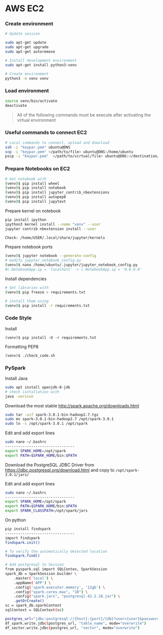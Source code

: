 # AWS EC2

### Create environment

```bash
# Update session

sudo apt-get update
sudo apt-get upgrade
sudo apt-get autoremove

# Install development environment
sudo apt-get install python3-venv

# Create environment
python3 -m venv venv
```

### Load environment

```bash
source venv/bin/activate
deactivate
```

> All of the following commands must be execute after activating the virtual environment

### Useful commands to connect EC2

```bash
# Local commands to connect, upload and download
ssh -i "keypar.pem" ubuntu@DNS
scp -i "keypar.pem" </path/to/file> ubuntu@DNS:/home/ubuntu
pscp -i "keypar.pem"  </path/to/virtual/file> ubuntu@DNS:</destination/local/path>
```

### Prepare Notebooks on EC2 

```bash
# Get notebook with
(venv)$ pip install wheel
(venv)$ pip install notebook
(venv)$ pip install jupyter_contrib_nbextensions
(venv)$ pip install autopep8
(venv)$ pip install jupytext 

```

Prepare kernel on notebook
```bash
pip install ipython
ipython3 kernel install --name "venv" --user
jupyter contrib nbextension install --user

Check: /home/USER/.local/share/jupyter/kernels
```
Prepare notebook ports
```bash
(venv)$ jupyter notebook --generate-config
# modify jupyter_notebook_config.py
(venv)$ nano /home/ubuntu/.jupyter/jupyter_notebook_config.py
#c.NotebookApp.ip = 'localhost' -> c.NotebookApp.ip = '0.0.0.0'
```

Install dependencies
```bash
# Get libraries with
(venv)$ pip freeze > requirements.txt

# install them using
(venv)$ pip install -r requirements.txt
```

### Code Style

Install
```
(venv)$ pip install -U -r requirements.txt
```

Formatting PEP8
```
(venv)$ ./check_code.sh
```

### PySpark

Install Java
```bash
sudo apt install openjdk-8-jdk
# check isntallation with
java -version 
```



Download the most stable http://spark.apache.org/downloads.html
```bash
sudo tar -xzf spark-3.0.1-bin-hadoop2.7.tgz
sudo mv spark-3.0.1-bin-hadoop2.7 /opt/spark-3.0.1
sudo ln -s /opt/spark-3.0.1 /opt/spark
```
Edit and add export lines
```bash
sudo nano ~/.bashrc
--------------------------------
export SPARK_HOME=/opt/spark
export PATH=$SPARK_HOME/bin:$PATH
```

Download the PostgreSQL JDBC Driver from https://jdbc.postgresql.org/download.html and copy to ```/opt/spark-3.0.1/jars/```

Edit and add export lines
```bash
sudo nano ~/.bashrc
--------------------------------
export SPARK_HOME=/opt/spark
export PATH=$SPARK_HOME/bin:$PATH
export SPARK_CLASSPATH=/opt/spark/jars
```

On python 
```bash
pip install findspark
--------------------------------
import findspark
findspark.init()

# To verify the automatically detected location
findspark.find()

# Add postgresql to Session
from pyspark.sql import SQLContex, SparkSession
spark_db = SparkSession.builder \
    .master('local') \
    .appName('APP') \
    .config('spark.executor.memory', '12gb') \
    .config("spark.cores.max", "10") \
    .config("spark.jars", "postgresql-42.2.18.jar") \
    .getOrCreate()
sc = spark_db.sparkContext
sqlContext = SQLContext(sc)

postgres_url="jdbc:postgresql://{host}:{port}/{db}?user={user}&password={password}"
df_spark.write.jdbc(postgres_url, "table_name", mode="overwrite")
df_sector.write.jdbc(postgres_url, "sector", mode="overwrite")
```

